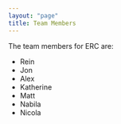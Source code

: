 ```yaml
---
layout: "page"
title: Team Members
---
```


The team members for ERC are:

* Rein
* Jon
* Alex
* Katherine
* Matt
* Nabila
* Nicola
